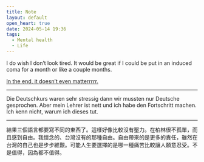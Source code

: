 ```yaml
---
title: Note
layout: default
open_heart: true
date: 2024-05-14 19:36
tags:
  - Mental health
  - Life
---
```


I do wish I don’t look tired. It would be great if I could be put in an induced coma for a month or like a couple months.

[In the end, it doesn’t even matterrrrr.](https://youtu.be/eVTXPUF4Oz4?si=oiaGGTOGhnBTYphd)

---

Die Deutschkurs waren sehr stressig dann wir mussten nur Deutsche gesprochen. Aber mein Lehrer ist nett und ich habe den Fortschritt machen. Ich kenn nicht, warum ich dieses tut. 

---

結果三個語言都要寫不同的東西了。這樣好像比較沒有壓力。在柏林很不孤單，而且感到自由。我懷念的、台灣沒有的那種自由。自由帶來的是更多的責任，雖然在台灣的自己也是步步維艱。可能人生要選擇的是哪一種痛苦比較讓人願意忍受。不是值得，因為都不值得。

